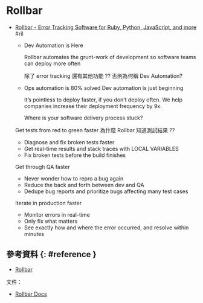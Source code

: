 # Rollbar

  - [Rollbar \- Error Tracking Software for Ruby, Python, JavaScript, and more](https://rollbar.com/) #ril

      - Dev Automation is Here

        Rollbar automates the grunt-work of development so software teams can deploy more often

        除了 error tracking 還有其他功能 ?? 否則為何稱 Dev Automation?

      - Ops automation is 80% solved Dev automation is just beginning

        It’s pointless to deploy faster, if you don’t deploy often. We help companies increase their deployment frequency by 9x.

        Where is your software delivery process stuck?

    Get tests from red to green faster 為什麼 Rollbar 知道測試結果 ??

      - Diagnose and fix broken tests faster
      - Get real-time results and stack traces with LOCAL VARIABLES
      - Fix broken tests before the build finishes

    Get through QA faster

      - Never wonder how to repro a bug again
      - Reduce the back and forth between dev and QA
      - Dedupe bug reports and prioritize bugs affecting many test cases

    Iterate in production faster

      - Monitor errors in real-time
      - Only fix what matters
      - See exactly how and where the error occurred, and resolve within minutes

## 參考資料 {: #reference }

  - [Rollbar](https://rollbar.com/)

文件：

  - [Rollbar Docs](https://docs.rollbar.com/)
